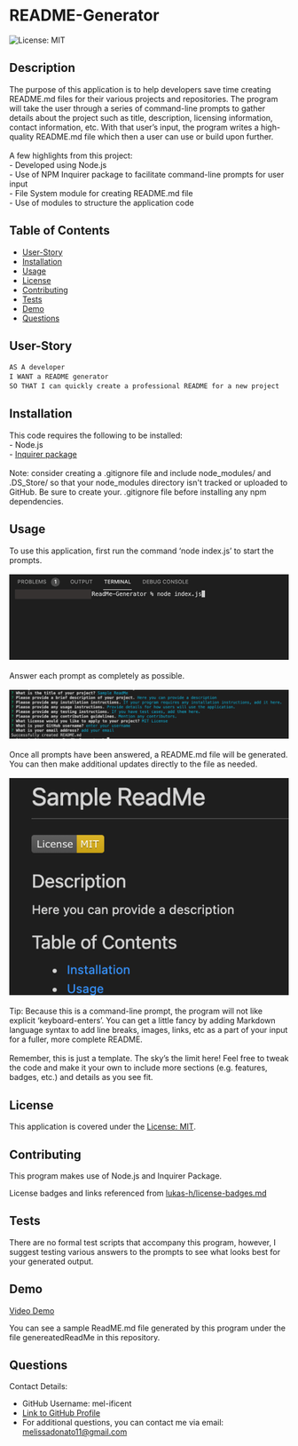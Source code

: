 # README-Generator
![License: MIT](https://img.shields.io/badge/License-MIT-yellow.svg)

## Description
The purpose of this application is to help developers save time creating README.md files for their various projects and repositories.  The program will take the user through a series of command-line prompts to gather details about the project such as title, description, licensing information, contact information, etc.  With that user’s input, the program writes a high-quality README.md file which then a user can use or build upon further.<br><br>  A few highlights from this project:<br> - Developed using Node.js<br> - Use of NPM Inquirer package to facilitate command-line prompts for user input<br> - File System module for creating README.md file<br> - Use of modules to structure the application code


## Table of Contents
- [User-Story](#user-story)
- [Installation](#installation)
- [Usage](#usage)
- [License](#license)
- [Contributing](#contributing)
- [Tests](#tests)
- [Demo](#demo)
- [Questions](#questions)

## User-Story

```md
AS A developer
I WANT a README generator
SO THAT I can quickly create a professional README for a new project
```
## Installation
This code requires the following to be installed:<br> - Node.js<br> -  [Inquirer package](https://www.npmjs.com/package/inquirer)<br><br>  Note: consider creating a .gitignore file and include node_modules/ and .DS_Store/ so that your node_modules directory isn't tracked or uploaded to GitHub. Be sure to create your. .gitignore file before installing any npm dependencies.


## Usage
To use this application, first run the command ‘node index.js’ to start the prompts.<br><br>  ![Run Application](./assets/images/runApp.jpg) <br><br>  Answer each prompt as completely as possible.<br><br>  ![User Prompts](./assets/images/userInput.jpg) <br> <br>  Once all prompts have been answered, a README.md file will be generated.  You can then make additional updates directly to the file as needed.<br><br> ![Sample ReadMe](./assets/images/sampleReadMe.jpg)<br><br>  Tip: Because this is a command-line prompt, the program will not like explicit ‘keyboard-enters’.  You can get a little fancy by adding Markdown language syntax to add line breaks, images, links, etc as a part of your input for a fuller, more complete README. <br><br>  Remember, this is just a template.  The sky’s the limit here!  Feel free to tweak the code and make it your own to include more sections (e.g. features, badges, etc.) and details as you see fit.


## License
This application is covered under the [License: MIT](https://opensource.org/licenses/MIT).


## Contributing
This program makes use of Node.js and Inquirer Package. 

License badges and links referenced from [lukas-h/license-badges.md](https://gist.github.com/lukas-h/2a5d00690736b4c3a7ba)


## Tests
There are no formal test scripts that accompany this program, however, I suggest testing various answers to the prompts to see what looks best for your generated output.


## Demo
[Video Demo](https://watch.screencastify.com/v/cXpKdIPzFgypII8V84Qb)

You can see a sample ReadME.md file generated by this program under the file genereatedReadMe in this repository.

## Questions
Contact Details:

- GitHub Username: mel-ificent
- [Link to GitHub Profile](https://github.com/mel-ificent)
- For additional questions, you can contact me via email: melissadonato11@gmail.com
